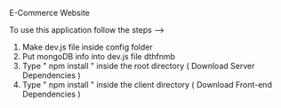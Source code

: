 E-Commerce Website              
                                      
To use this application follow the steps -->                                
1. Make dev.js file inside config folder                   
2. Put mongoDB info into dev.js file dthfnmb  
3. Type  " npm install " inside the root directory  ( Download Server Dependencies ) 
4. Type " npm install " inside the client directory ( Download Front-end Dependencies ) 
